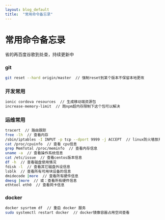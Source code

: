 ```yaml
---
layout: blog_default
title:  "常用命令备忘录"
---
```


# 常用命令备忘录

省的再百度谷歌到处查，持续更新中

### git

``` sh 
git reset --hard origin/master  // 强制reset到某个版本不保留本地更改

```

### 开发常用

``` sh
ionic cordova resources  // 生成移动端资源包
increase-memory-limit  // 跑npm超内存限制下这个包可以解决

```

### 运维常用

``` sh
tracert  // 路由跟踪
free -lh  // 查看内存
/sbin/iptables -I INPUT -p tcp --dport 9999 -j ACCEPT  // linux防火墙放开端口
cat /proc/cpuinfo  // 查看 cpu信息
grep MemTotal /proc/meminfo  // 查看内存信息
uname -a  // 查看操作系统信息
cat /etc/issue  // 查看centos版本信息
df -h  // 查看磁盘使用情况
fdisk -l  // 查看其它磁盘外设信息
lsblk  // 查看所有可用块设备的信息
dmidecode |more  // 查看所有硬件信息
dmesg |more  // 或：查看所有硬件信息
ethtool eth0  // 查看网卡信息
```

### docker

``` sh 
docker sysrtem df  // 重启 docker 服务
sudo systemctl restart docker  // docker镜像容器占用空间查看
```

